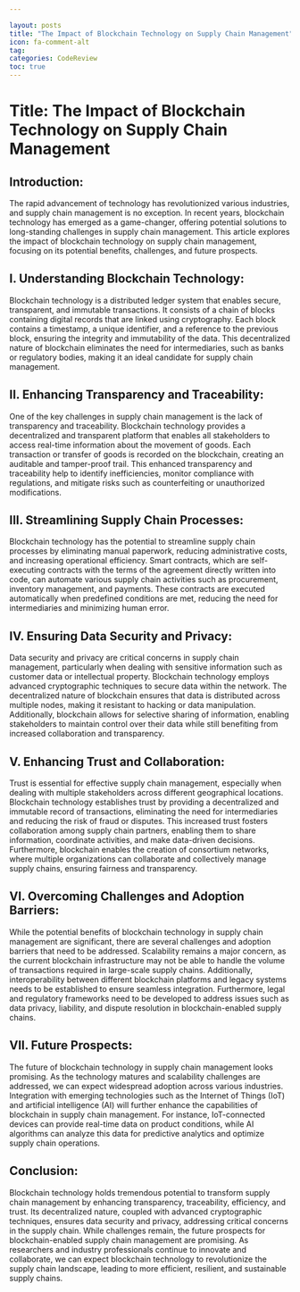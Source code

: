```yaml
---

layout: posts
title: "The Impact of Blockchain Technology on Supply Chain Management"
icon: fa-comment-alt
tag:      
categories: CodeReview
toc: true
---
```




# Title: The Impact of Blockchain Technology on Supply Chain Management

## Introduction:
The rapid advancement of technology has revolutionized various industries, and supply chain management is no exception. In recent years, blockchain technology has emerged as a game-changer, offering potential solutions to long-standing challenges in supply chain management. This article explores the impact of blockchain technology on supply chain management, focusing on its potential benefits, challenges, and future prospects.

## I. Understanding Blockchain Technology:
Blockchain technology is a distributed ledger system that enables secure, transparent, and immutable transactions. It consists of a chain of blocks containing digital records that are linked using cryptography. Each block contains a timestamp, a unique identifier, and a reference to the previous block, ensuring the integrity and immutability of the data. This decentralized nature of blockchain eliminates the need for intermediaries, such as banks or regulatory bodies, making it an ideal candidate for supply chain management.

## II. Enhancing Transparency and Traceability:
One of the key challenges in supply chain management is the lack of transparency and traceability. Blockchain technology provides a decentralized and transparent platform that enables all stakeholders to access real-time information about the movement of goods. Each transaction or transfer of goods is recorded on the blockchain, creating an auditable and tamper-proof trail. This enhanced transparency and traceability help to identify inefficiencies, monitor compliance with regulations, and mitigate risks such as counterfeiting or unauthorized modifications.

## III. Streamlining Supply Chain Processes:
Blockchain technology has the potential to streamline supply chain processes by eliminating manual paperwork, reducing administrative costs, and increasing operational efficiency. Smart contracts, which are self-executing contracts with the terms of the agreement directly written into code, can automate various supply chain activities such as procurement, inventory management, and payments. These contracts are executed automatically when predefined conditions are met, reducing the need for intermediaries and minimizing human error.

## IV. Ensuring Data Security and Privacy:
Data security and privacy are critical concerns in supply chain management, particularly when dealing with sensitive information such as customer data or intellectual property. Blockchain technology employs advanced cryptographic techniques to secure data within the network. The decentralized nature of blockchain ensures that data is distributed across multiple nodes, making it resistant to hacking or data manipulation. Additionally, blockchain allows for selective sharing of information, enabling stakeholders to maintain control over their data while still benefiting from increased collaboration and transparency.

## V. Enhancing Trust and Collaboration:
Trust is essential for effective supply chain management, especially when dealing with multiple stakeholders across different geographical locations. Blockchain technology establishes trust by providing a decentralized and immutable record of transactions, eliminating the need for intermediaries and reducing the risk of fraud or disputes. This increased trust fosters collaboration among supply chain partners, enabling them to share information, coordinate activities, and make data-driven decisions. Furthermore, blockchain enables the creation of consortium networks, where multiple organizations can collaborate and collectively manage supply chains, ensuring fairness and transparency.

## VI. Overcoming Challenges and Adoption Barriers:
While the potential benefits of blockchain technology in supply chain management are significant, there are several challenges and adoption barriers that need to be addressed. Scalability remains a major concern, as the current blockchain infrastructure may not be able to handle the volume of transactions required in large-scale supply chains. Additionally, interoperability between different blockchain platforms and legacy systems needs to be established to ensure seamless integration. Furthermore, legal and regulatory frameworks need to be developed to address issues such as data privacy, liability, and dispute resolution in blockchain-enabled supply chains.

## VII. Future Prospects:
The future of blockchain technology in supply chain management looks promising. As the technology matures and scalability challenges are addressed, we can expect widespread adoption across various industries. Integration with emerging technologies such as the Internet of Things (IoT) and artificial intelligence (AI) will further enhance the capabilities of blockchain in supply chain management. For instance, IoT-connected devices can provide real-time data on product conditions, while AI algorithms can analyze this data for predictive analytics and optimize supply chain operations.

## Conclusion:
Blockchain technology holds tremendous potential to transform supply chain management by enhancing transparency, traceability, efficiency, and trust. Its decentralized nature, coupled with advanced cryptographic techniques, ensures data security and privacy, addressing critical concerns in the supply chain. While challenges remain, the future prospects for blockchain-enabled supply chain management are promising. As researchers and industry professionals continue to innovate and collaborate, we can expect blockchain technology to revolutionize the supply chain landscape, leading to more efficient, resilient, and sustainable supply chains.